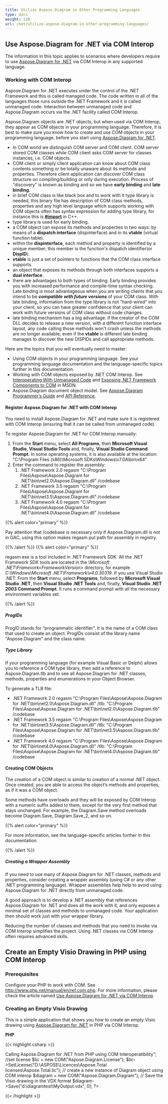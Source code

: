 ```yaml
---
title: Utilize Aspose.Diagram in Other Programming Languages
type: docs
weight: 120
url: /net/utilize-aspose-diagram-in-other-programming-languages/
---
```


## **Use Aspose.Diagram for .NET via COM Interop**
The information in this topic applies to scenarios where developers require to use [Aspose.Diagram for .NET](/diagram/net/home/) via COM Interop in any supported language.
### **Working with COM Interop**
Aspose.Diagram for .NET executes under the control of the .NET Framework and this is called managed code. The code written in all of the languages those runs outside the .NET Framework and it is called unmanaged code. Interaction between unmanaged code and Aspose.Diagram occurs via the .NET facility called COM Interop.

Aspose.Diagram objects are .NET objects, but when used via COM Interop, they appear as COM objects in your programming language. Therefore, it is best to make sure you know how to create and use COM objects in your programming language, before you start using [Aspose.Diagram for .NET](/diagram/net/home/).

- In COM world we distinguish COM server and COM client. COM server stored COM classes while COM client asks COM server for classes instances, i.e. COM objects.
- COM client or simply client application can know about COM class contents something or be totally unaware about its methods and properties. Therefore client application can discover COM class structure on compiling/building or only during execution. Process of "discovery" is known as binding and so we have **early binding** and **late binding**.
- in brief COM class is like black box and to work with it type library is needed, this binary file has description of COM class methods, properties and any high level language which supports working with COM objects often has syntax expression for adding type library, for instance this is [**#import**](http://msdn.microsoft.com/en-us/library/8etzzkb6.aspx) in C++.
- type library is used for early binding.
- a COM object can expose its methods and properties in two ways: by means of a **dispatch interface** (dispinterface) and in its **vtable** (virtual function table).
- within the **dispinterface**, each method and property is identified by a unique member; this member is the function's dispatch identifier(or **DispID**).
- **vtable** is just a set of pointers to functions that the COM class interface supports.
- an object that exposes its methods through both interfaces supports a **dual interface**.
- there are advantages to both types of binding. Early binding provides you with increased performance and compile-time syntax checking. Late binding is most advantageous when you are writing clients that you intend to be ***compatible with future versions*** of your COM class. With late binding, information from the type library is not "hard-wired" into your client, so you can have greater confidence that your client can work with future versions of COM class without code changes.
- late binding mechanism has a big advantage: if the creator of the COM DLL decides to release a new version, with a different function interface layout, any code calling those methods won't crash unless the methods are no longer available; even if the **vtable** is different late binding manages to discover the new DISPIDs and call appropriate methods.

Here are the topics that you will eventually need to master: 

- Using COM objects in your programming language. See your programming language documentation and the language-specific topics further in this documentation.
- Working with COM objects exposed by .NET COM Interop. See [Interoperating With Unmanaged Code](https://docs.microsoft.com/en-us/dotnet/framework/interop/) and [Exposing .NET Framework Components to COM](https://docs.microsoft.com/en-us/dotnet/framework/interop/exposing-dotnet-components-to-com) in MSDN.
- Aspose.Diagram document object model. See [Aspose.Diagram Programmer’s Guide](https://docs.aspose.com/diagram/net/developer-guide/) and [API Reference](https://apireference.aspose.com/diagram/net).
#### **Register Aspose.Diagram for .NET with COM Interop**
You need to install Aspose.Diagram for .NET and make sure it is registered with COM Interop (ensuring that it can be called from unmanaged code).

To register Aspose.Diagram for .NET for COM Interop manually:

1. From the **Start** menu, select **All Programs**, then **Microsoft Visual Studio**, **Visual Studio Tools** and, finally, **Visual Studio Command Prompt**. In some operating systems, it is also available at the location: "C:\Program Files (x86)\Microsoft SDKs\Windows\v7.0A\bin\x64"
1. Enter the command to register the assembly: 
   1. .NET Framework 2.0
      regasm "C:\Program Files\Aspose\Aspose.Diagram for .NET\bin\net2.0\Aspose.Diagram.dll" /codebase
   1. .NET Framework 3.5
      regasm "C:\Program Files\Aspose\Aspose.Diagram for .NET\bin\net3.5\Aspose.Diagram.dll" /codebase
   1. .NET Framework 4.0
      regasm "C:\Program Files\Aspose\Aspose.Diagram for .NET\bin\net4.0\Aspose.Diagram.dll" /codebase

{{% alert color="primary" %}} 

Pay attention that /codebase is necessary only if Aspose.Diagram.dll is not in GAC, using this option makes regasm put path for assembly in registry.

{{% /alert %}} {{% alert color="primary" %}} 

regasm.exe is a tool included in .NET Framework SDK. All the .NET Framework SDK tools are located in the *\Microsoft .NET\Framevork\<FrameworkVersion>* directory, for example *C:\Windows\Microsoft .NET\Framework\v4.0.30319*. If you use Visual Studio .NET:
From the **Start** menu, select **Programs**, followed by **Microsoft Visual Studio .NET**, then **Visual Studio .NET Tools** and, finally, **Visual Studio .NET 2003 Command Prompt**.
It runs a command prompt with all the necessary environment variables set. 

{{% /alert %}} 
##### **ProgIDs**
ProgID stands for “programmatic identifier”. It is the name of a COM class that used to create an object. ProgIDs consist of the library name "Aspose.Diagram" and the class name.
##### **Type Library**
If your programming language (for example Visual Basic or Delphi) allows you to reference a COM type library, then add a reference to Aspose.Diagram.tlb and to see all Aspose.Diagram for .NET classes, methods, properties and enumerations in your Object Browser.

To generate a TLB file:

- .NET Framework 2.0
  regasm "C:\Program Files\Aspose\Aspose.Diagram for .NET\bin\net2.0\Aspose.Diagram.dll" /tlb: "C:\Program Files\Aspose\Aspose.Diagram for .NET\bin\net2.0\Aspose.Diagram.tlb" /codebase
- .NET Framework 3.5
  regasm "C:\Program Files\Aspose\Aspose.Diagram for .NET\bin\net3.5\Aspose.Diagram.dll" /tlb: "C:\Program Files\Aspose\Aspose.Diagram for .NET\bin\net3.5\Aspose.Diagram.tlb" /codebase
- .NET Framework 4.0
  regasm "C:\Program Files\Aspose\Aspose.Diagram for .NET\bin\net4.0\Aspose.Diagram.dll" /tlb: "C:\Program Files\Aspose\Aspose.Diagram for .NET\bin\net4.0\Aspose.Diagram.tlb" /codebase
#### **Creating COM Objects**
The creation of a COM object is similar to creation of a normal .NET object. Once created, you are able to access the object’s methods and properties, as if it was a COM object.

Some methods have overloads and they will be exposed by COM Interop with a numeric suffix added to them, except for the very first method that stays unchanged. For example, the Diagram.Save method overloads become Diagram.Save, Diagram.Save_2, and so on.

{{% alert color="primary" %}} 

For more information, see the language-specific articles further in this documentation. 

{{% /alert %}} 
##### **Creating a Wrapper Assembly**
If you need to use many of Aspose.Diagram for .NET classes, methods and properties, consider creating a wrapper assembly (using C# or any other .NET programming language). Wrapper assemblies help help to avoid using Aspose.Diagram for .NET directly from unmanaged code.

A good approach is to develop a .NET assembly that references Aspose.Diagram for .NET and does all the work with it, and only exposes a minimal set of classes and methods to unmanaged code. Your application then should work just with your wrapper library.

Reducing the number of classes and methods that you need to invoke via COM Interop simplifies the project. Using .NET classes via COM Interop often requires advanced skills. 
## **Create an Empty Visio Drawing in PHP using COM Interop**
### **Prerequisites**
Configure your PHP to work with COM. See <http://www.php.net/manual/en/ref.com.php>. For more information, please check the article named [Use Aspose.Diagram for .NET via COM Interop](/pages/createpage.action?spaceKey=diagramnet&title=Use+Aspose.Diagram+for+.NET+via+COM+Interop&linkCreation=true&fromPageId=18350127).
### **Creating an Empty Visio Drawing**
This is a simple application that shows you how to create an empty Visio drawing using [Aspose.Diagram for .NET](/diagram/net/home/) in PHP via COM Interop.

**PHP**

{{< highlight csharp >}}

 <?php

echo "<h3>Calling Aspose.Diagram for .NET from PHP using COM Interoperatibility</h3>";

//set license

$lic = new COM("Aspose.Diagram.License");

$lic->SetLicense("D:\ASPOSE\Licences\Aspose.Total licenses\Aspose.Total.lic");

// create a new instance of Diagram object using COM interop

$diagram = new COM("Aspose.Diagram.Diagram");

// Save the Visio drawing in the VDX format

$diagram->Save("d:\diagramtest\MyOutput.vdx", 0);

?>



{{< /highlight >}}
